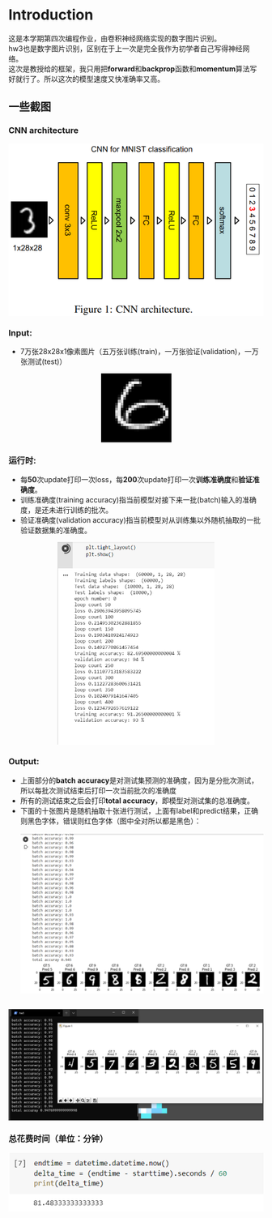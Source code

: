 # Introduction
这是本学期第四次编程作业，由卷积神经网络实现的数字图片识别。  
hw3也是数字图片识别，区别在于上一次是完全我作为初学者自己写得神经网络。  
这次是教授给的框架，我只用把**forward**和**backprop**函数和**momentum**算法写好就行了。所以这次的模型速度又快准确率又高。  

## 一些截图  
### CNN architecture  
<div  align="center">    
    <img src="./CNN-architecture.png" alt="CNN architecture" align=center />
</div>  

### Input:
* 7万张28x28x1像素图片（五万张训练(train)，一万张验证(validation)，一万张测试(test)）  
<div  align="center">  
    <img src="./input_sample.png" alt="input image" align=center />
</div>  

### 运行时:  
* 每**50**次update打印一次loss，每**200**次update打印一次**训练准确度**和**验证准确度**。
* 训练准确度(training accuracy)指当前模型对接下来一批(batch)输入的准确度，是还未进行训练的批次。  
* 验证准确度(validation accuracy)指当前模型对从训练集以外随机抽取的一批验证数据集的准确度。  

<div  align="center">  
    <img src="./运行时截图1.png" alt="运行时截图1" align=center height="400" />
</div>  

### Output:  
* 上面部分的**batch accuracy**是对测试集预测的准确度，因为是分批次测试，所以每批次测试结束后打印一次当前批次的准确度  
* 所有的测试结束之后会打印**total accuracy**，即模型对测试集的总准确度。  
* 下面的十张图片是随机抽取十张进行测试，上面有label和predict结果，正确则黑色字体，错误则红色字体（图中全对所以都是黑色）：  
<kbd><div  align="center">  
    <img src="./result.png" alt="result" align=center />
</div></kbd>  
  
<kbd><div  align="center">  
    <img src="./result2.png" alt="result" align=center />
</div></kbd>  

### 总花费时间（单位：分钟）  
<div  align="center">  
    <img src="./running_time.png" alt="running time" align=center />
</div>  